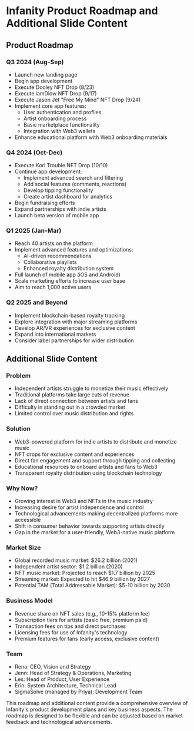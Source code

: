 # Infanity Product Roadmap and Additional Slide Content

## Product Roadmap

### Q3 2024 (Aug-Sep)
- Launch new landing page
- Begin app development
- Execute Dooley NFT Drop (8/23)
- Execute iamDlow NFT Drop (9/17)
- Execute Jason Jet "Free My Mind" NFT Drop (9/24)
- Implement core app features:
  - User authentication and profiles
  - Artist onboarding process
  - Basic marketplace functionality
  - Integration with Web3 wallets
- Enhance educational platform with Web3 onboarding materials

### Q4 2024 (Oct-Dec)
- Execute Kori Trouble NFT Drop (10/10)
- Continue app development:
  - Implement advanced search and filtering
  - Add social features (comments, reactions)
  - Develop tipping functionality
  - Create artist dashboard for analytics
- Begin fundraising efforts
- Expand partnerships with indie artists
- Launch beta version of mobile app

### Q1 2025 (Jan-Mar)
- Reach 40 artists on the platform
- Implement advanced features and optimizations:
  - AI-driven recommendations
  - Collaborative playlists
  - Enhanced royalty distribution system
- Full launch of mobile app (iOS and Android)
- Scale marketing efforts to increase user base
- Aim to reach 1,000 active users

### Q2 2025 and Beyond
- Implement blockchain-based royalty tracking
- Explore integration with major streaming platforms
- Develop AR/VR experiences for exclusive content
- Expand into international markets
- Consider label partnerships for wider distribution

## Additional Slide Content

### Problem
- Independent artists struggle to monetize their music effectively
- Traditional platforms take large cuts of revenue
- Lack of direct connection between artists and fans
- Difficulty in standing out in a crowded market
- Limited control over music distribution and rights

### Solution
- Web3-powered platform for indie artists to distribute and monetize music
- NFT drops for exclusive content and experiences
- Direct fan engagement and support through tipping and collecting
- Educational resources to onboard artists and fans to Web3
- Transparent royalty distribution using blockchain technology

### Why Now?
- Growing interest in Web3 and NFTs in the music industry
- Increasing desire for artist independence and control
- Technological advancements making decentralized platforms more accessible
- Shift in consumer behavior towards supporting artists directly
- Gap in the market for a user-friendly, Web3-native music platform

### Market Size
- Global recorded music market: $26.2 billion (2021)
- Independent artist sector: $1.2 billion (2020)
- NFT music market: Projected to reach $1.7 billion by 2025
- Streaming market: Expected to hit $46.9 billion by 2027
- Potential TAM (Total Addressable Market): $5-10 billion by 2030

### Business Model
- Revenue share on NFT sales (e.g., 10-15% platform fee)
- Subscription tiers for artists (basic free, premium paid)
- Transaction fees on tips and direct purchases
- Licensing fees for use of Infanity's technology
- Premium features for fans (early access, exclusive content)

### Team
- Rena: CEO, Vision and Strategy
- Jenn: Head of Strategy & Operations, Marketing
- Les: Head of Product, User Experience
- Erin: System Architecture, Technical Lead
- SigmaSolve (managed by Priya): Development Team

This roadmap and additional content provide a comprehensive overview of Infanity's product development plans and key business aspects. The roadmap is designed to be flexible and can be adjusted based on market feedback and technological advancements.
